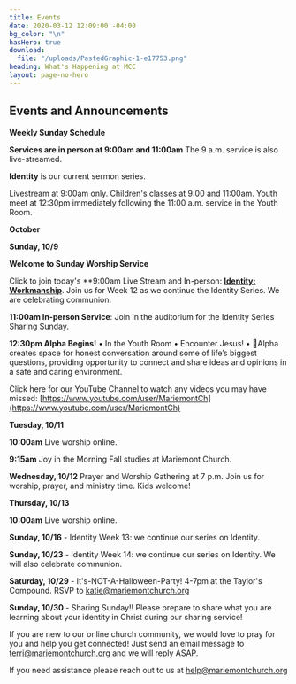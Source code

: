 ```yaml
---
title: Events
date: 2020-03-12 12:09:00 -04:00
bg_color: "\n"
hasHero: true
download:
  file: "/uploads/PastedGraphic-1-e17753.png"
heading: What's Happening at MCC
layout: page-no-hero
---
```


## Events and Announcements

**Weekly Sunday Schedule**

**Services are in person at 9:00am and 11:00am** The 9 a.m. service is also live-streamed.

**Identity** is our current sermon series.

Livestream at 9:00am only. Children's classes at 9:00 and 11:00am. Youth meet at 12:30pm immediately following the 11:00 a.m. service in the Youth Room.

**October**

**Sunday, 10/9** 

**Welcome to Sunday Worship Service** 

Click to join today's **9:00am Live Stream and In-person: [**Identity: Workmanship**](https://youtu.be/wrOF_qqmNnA). Join us for Week 12 as we continue the Identity Series. We are celebrating communion.

**11:00am In-person Service**: Join in the auditorium for the  Identity Series Sharing Sunday.

**12:30pm Alpha Begins!**
• In the Youth Room
• Encounter Jesus!
• Alpha creates space for honest conversation around some of life’s biggest questions, providing opportunity to connect and share ideas and opinions in a safe and caring environment.

Click here for our YouTube Channel to watch any videos you may have missed:
[https://www.youtube.com/user/MariemontCh](https://www.youtube.com/user/MariemontCh)

**Tuesday, 10/11**

**10:00am** Live worship online.

**9:15am** Joy in the Morning Fall studies at Mariemont Church.

**Wednesday, 10/12** Prayer and Worship Gathering at 7 p.m.
Join us for worship, prayer, and ministry time. Kids welcome!

**Thursday, 10/13** 

**10:00am** Live worship online.

**Sunday, 10/16** - Identity Week 13: we continue our series on Identity.

**Sunday, 10/23** - Identity Week 14: we continue our series on Identity. We will also celebrate communion.

**Saturday, 10/29** - It's-NOT-A-Halloween-Party! 4-7pm at the Taylor's Compound. RSVP to katie@mariemontchurch.org 

**Sunday, 10/30** - Sharing Sunday!! Please prepare to share what you are learning about your identity in Christ during our sharing service!

If you are new to our online church community, we would love to pray for you and help you get connected! Just send an email message to [terri@mariemontchurch.org](http://terri@mariemontchurch.org) and we will reply ASAP.

If you need assistance please reach out to us at [help@mariemontchurch.org](http://help@mariemontchurch.org)